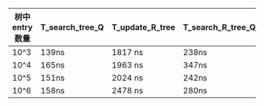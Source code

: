 

| 树中entry数量 | T_search_tree_Q | T_update_R_tree | T_search_R_tree_Q_1_1 | T_search_R_tree_Q_1_10 | T_search_R_tree_Q_5_1 | T_search_R_tree_Q_5_10 | T_search_R_tree_Q_10_1 | T_search_R_tree_Q_10_10 |
| ------------- | --------------- | --------------- | --------------------- | ---------------------- | --------------------- | :--------------------- | ---------------------- | ----------------------- |
| 10^3          | 139ns           | 1817 ns         | 238ns                 | 38ns                   | 370ns                 |                        |                        |                         |
| 10^4          | 165ns           | 1963 ns         | 347ns                 | 23ns                   | 422ns                 |                        |                        |                         |
| 10^5          | 151ns           | 2024 ns         | 242ns                 | 24ns                   | 406ns                 |                        |                        |                         |
| 10^6          | 158ns           | 2478 ns         | 280ns                 | 25ns                   | 498ns                 |                        |                        |                         |

